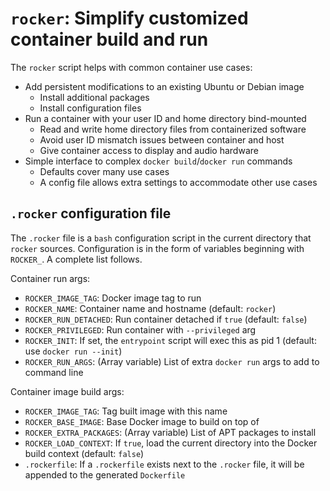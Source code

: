 # `rocker`:  Simplify customized container build and run

The `rocker` script helps with common container use cases:

- Add persistent modifications to an existing Ubuntu or Debian image
  - Install additional packages
  - Install configuration files
- Run a container with your user ID and home directory bind-mounted
  - Read and write home directory files from containerized software
  - Avoid user ID mismatch issues between container and host
  - Give container access to display and audio hardware
- Simple interface to complex `docker build`/`docker run` commands
  - Defaults cover many use cases
  - A config file allows extra settings to accommodate other use cases

## `.rocker` configuration file

The `.rocker` file is a `bash` configuration script in the current
directory that `rocker` sources.  Configuration is in the form of
variables beginning with `ROCKER_`.  A complete list follows.

Container run args:
- `ROCKER_IMAGE_TAG`:  Docker image tag to run
- `ROCKER_NAME`:  Container name and hostname (default: `rocker`)
- `ROCKER_RUN_DETACHED`:  Run container detached if `true` (default:
  `false`)
- `ROCKER_PRIVILEGED`:  Run container with `--privileged` arg
- `ROCKER_INIT`:  If set, the `entrypoint` script will exec this as
  pid 1 (default:  use `docker run --init`)
- `ROCKER_RUN_ARGS`:  (Array variable)  List of extra `docker run`
  args to add to command line

Container image build args:
- `ROCKER_IMAGE_TAG`:  Tag built image with this name
- `ROCKER_BASE_IMAGE`:  Base Docker image to build on top of
- `ROCKER_EXTRA_PACKAGES`:  (Array variable)  List of APT packages to
  install
- `ROCKER_LOAD_CONTEXT`:  If `true`, load the current directory into
  the Docker build context (default: `false`)
- `.rockerfile`:  If a `.rockerfile` exists next to the `.rocker`
  file, it will be appended to the generated `Dockerfile`
